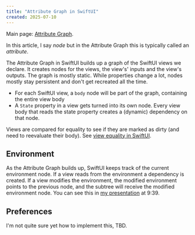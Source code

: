 ```yaml
---
title: "Attribute Graph in SwiftUI"
created: 2025-07-10
---
```


Main page: [Attribute Graph](/note/attribute-graph). 

In this article, I say *node* but in the Attribute Graph this is typically called an *attribute*.

The Attribute Graph in SwiftUI builds up a graph of the SwiftUI views we declare. It creates nodes for the views, the view's' inputs and the view's outputs. The graph is mostly static. While properties change a lot, nodes mostly stay persistent and don't get recreated all the time.

- For each SwiftUI view, a `body` node will be part of the graph, containing the entire view body
- A `State` property in a view gets turned into its own node. Every view body that reads the state property creates a (dynamic) dependency on that node.

Views are compared for equality to see if they are marked as dirty (and need to reevaluate their body). See [view equality in SwiftUI](/note/swiftui-view-equality).

## Environment 

As the Attribute Graph builds up, SwiftUI keeps track of the current environment node. If a view reads from the environment a dependency is created. If a view modifies the environment, the modified environment points to the previous node, and the subtree will receive the modified environment node. You can see this in [my presentation](https://youtu.be/dCSf9nR6SOQ?si=_aoisG8CnYkc-Peq&t=579) at 9:39.

## Preferences

I'm not quite sure yet how to implement this, TBD.
